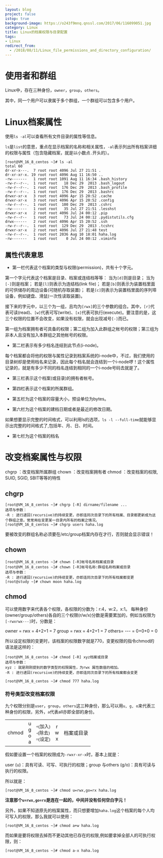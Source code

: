```yaml
---
layout: blog
project: false
istop: true
background-image: https://o243f9mnq.qnssl.com/2017/06/116099051.jpg
category: Linux
title: Linux的档案权限与目录配置
tags:
- Linux
redirect_from:
  - /2018/08/11/Linux_file_permissions_and_directory_configuration/
---
```


# 使用者和群组

Linux中，存在三种身份，``owner``，``group``，``others``。

其中，同一个用户可以隶属于多个群组，一个群组可以包含多个用户。


# Linux档案属性

使用``ls -al``可以查看所有文件目录的属性等信息。

``ls``是``list``的意思，重点在显示档案的名称和相关属性，``-al``表示列出所有档案详细的权限与属性（包含隐藏档案，就是以小数点``.``开头的）。

```
[root@VM_16_8_centos ~]# ls -al
total 60
dr-xr-x---.  7 root root 4096 Jul 27 21:51 .
dr-xr-xr-x. 19 root root 4096 Aug 11 16:50 ..
-rw-------   1 root root 1091 Aug 11 16:34 .bash_history
-rw-r--r--.  1 root root   18 Dec 29  2013 .bash_logout
-rw-r--r--.  1 root root  176 Dec 29  2013 .bash_profile
-rw-r--r--.  1 root root  176 Dec 29  2013 .bashrc
drwxr-xr-x   3 root root 4096 Apr 15 20:52 .cache
drwxr-xr-x   3 root root 4096 Apr 15 20:52 .config
-rw-r--r--.  1 root root  100 Dec 29  2013 .cshrc
-rw-------   1 root root   35 Jul 27 21:51 .lesshst
drwxr-xr-x   2 root root 4096 Jul 24 00:12 .pip
-rw-r--r--   1 root root   73 Jul 24 00:12 .pydistutils.cfg
drwx------   2 root root 4096 Apr 15 20:52 .ssh
-rw-r--r--.  1 root root  129 Dec 29  2013 .tcshrc
drwxr-xr-x   2 root root 4096 Jul 27 21:48 test
-rw-r--r--.  1 root root 2036 Aug 10 18:01 haha.log
-rw-------   1 root root    0 Jul 24 00:12 .viminfo
```

## 属性代表意思

* 第一栏代表这个档案的类型与权限(permission)，共有十个字元。

第一个字元代表这个档案是目录、档案或连结档等等：
当为``[d]``则是目录；
当为``[-]``则是档案；
若是``[l]``则表示为连结档(link file)；
若是``[b]``则表示为装置档里面的可供储存的周边设备(可随机存取装置)；
若是``[c]``则表示为装置档里面的序列埠设备，例如键盘、滑鼠(一次性读取装置)。

接下来的字元中，以三个为一组，且均为``[rwx]``的三个参数的组合。其中，``[r]``代表可读(read)、``[w]``代表可写(write)、``[x]``代表可执行(execute)。要注意的是，这三个权限的位置不会改变，如果没有权限，就会出现减号``[-]``而已。

第一组为档案拥有者可具备的权限；第二组为加入此群组之帐号的权限；第三组为非本人且没有加入本群组之其他帐号的权限。

* 第二栏表示有多少档名连结到此节点(i-node)。

每个档案都会将他的权限与属性记录到档案系统的i-node中，不过，我们使用的目录树却是使用档名来记录，因此每个档名就会连结到一个i-node啰！这个属性记录的，就是有多少不同的档名连结到相同的一个i-node号码去就是了。

* 第三栏表示这个档案(或目录)的拥有者帐号。

* 第四栏表示这个档案的所属群组。

* 第五栏为这个档案的容量大小，预设单位为bytes。

* 第六栏为这个档案的建档日期或者是最近的修改日期。

如果想要显示完整的时间格式，可以利用ls的选项，``ls -l --full-time``就能够显示出完整的时间格式了,包括年、月、日、时间。

* 第七栏为这个档案的档名

# 改变档案属性与权限

chgrp ：改变档案所属群组
chown ：改变档案拥有者
chmod ：改变档案的权限, SUID, SGID, SBIT等等的特性

## chgrp

```
[root@VM_16_8_centos ~]# chgrp [-R] dirname/filename ... 
选项与参数：
-R : 进行递回(recursive)的持续变更，亦即连同次目录下的所有档案、目录都更新成为这个群组之意。常常用在变更某一目录内所有的档案之情况。
[root@VM_16_8_centos ~]# chgrp users haha.log
```

要被改变的群组名称必须要在/etc/group档案内存在才行，否则就会显示错误！

## chown

```
[root@VM_16_8_centos ~]# chown [-R]帐号名称档案或目录 
[root@VM_16_8_centos ~]# chown [-R]帐号名称:群组名称档案或目录
选项与参数：
-R : 进行递回(recursive)的持续变更，亦即连同次目录下的所有档案都变更
[root@study ~]# chown moon haha.log
```

## chmod

可以使用数字来代表各个权限，各权限的分数为：r:4，w:2，x:1。
每种身份(owner/group/others)各自的三个权限(r/w/x)分数是需要累加的，例如当权限为``[-rwxrwx---]``时，分数是：

owner = rwx = 4+2+1 = 7 
group = rwx = 4+2+1 = 7 
others= --- = 0+0+0 = 0

所以设定权限的变更时，该档案的权限数字就是770，变更权限的指令chmod的语法是这样的：

```
[root@VM_16_8_centos ~]# chmod [-R] xyz档案或目录
选项与参数：
xyz : 就是刚刚提到的数字类型的权限属性，为rwx 属性数值的相加。
-R : 进行递回(recursive)的持续变更，亦即连同次目录下的所有档案都会变更

[root@VM_16_8_centos ~]# chmod 777 haha.log
```

### 符号类型改变档案权限

九个权限分别是``user``，``group``，``others``这三种身份，那么可以用``u, g, o``来代表三种身份的权限，另外，``a``代表all亦即全部的身份。

<table>
	<tbody>
		<tr style="text-align:center">
			<td>
				<font style="vertical-align: inherit;">
				<font style="vertical-align: inherit;">chmod</font></font></td><td><font style="vertical-align: inherit;"><font style="vertical-align: inherit;">u </font></font><br><font style="vertical-align: inherit;"><font style="vertical-align: inherit;">g </font></font><br><font style="vertical-align: inherit;"><font style="vertical-align: inherit;">o </font></font><br><font style="vertical-align: inherit;"><font style="vertical-align: inherit;">a</font></font>
			</td>
			<td style="font: 11pt '細明體'"><font style="vertical-align: inherit;"><font style="vertical-align: inherit;">+(加入) </font></font><br><font style="vertical-align: inherit;"><font style="vertical-align: inherit;">-(除去) </font></font><br><font style="vertical-align: inherit;"><font style="vertical-align: inherit;">=(设定)</font></font>
			</td>
			<td>
				<font style="vertical-align: inherit;"><font style="vertical-align: inherit;">r </font></font><br><font style="vertical-align: inherit;"><font style="vertical-align: inherit;">w </font></font><br><font style="vertical-align: inherit;"><font style="vertical-align: inherit;">x</font></font>
			</td>
			<td>
				<font style="vertical-align: inherit;"><font style="vertical-align: inherit;">档案或目录</font></font>
			</td>
		</tr>
	</tbody>
</table>

假如要设置一个档案的权限成为``-rwxr-xr-x``时，基本上就是：

user (u)：具有可读、可写、可执行的权限；group 与others (g/o)：具有可读与执行的权限。

所以就是：

```
[root@VM_16_8_centos ~]# chmod u=rwx,go=rx haha.log
```

**注意那个``u=rwx,go=rx``是连在一起的，中间并没有任何空白字元！**

另外，如果不知道原先的档案属性，而只想要增加``haha.log``这个档案的每个人均可写入的权限，那么我就可以使用：

```
[root@VM_16_8_centos ~]# chmod a+w haha.log 
```

而如果是要将权限去掉而不更动其他已存在的权限,例如要拿掉全部人的可执行权限，则：


```
[root@VM_16_8_centos ~]# chmod a-x haha.log
```
